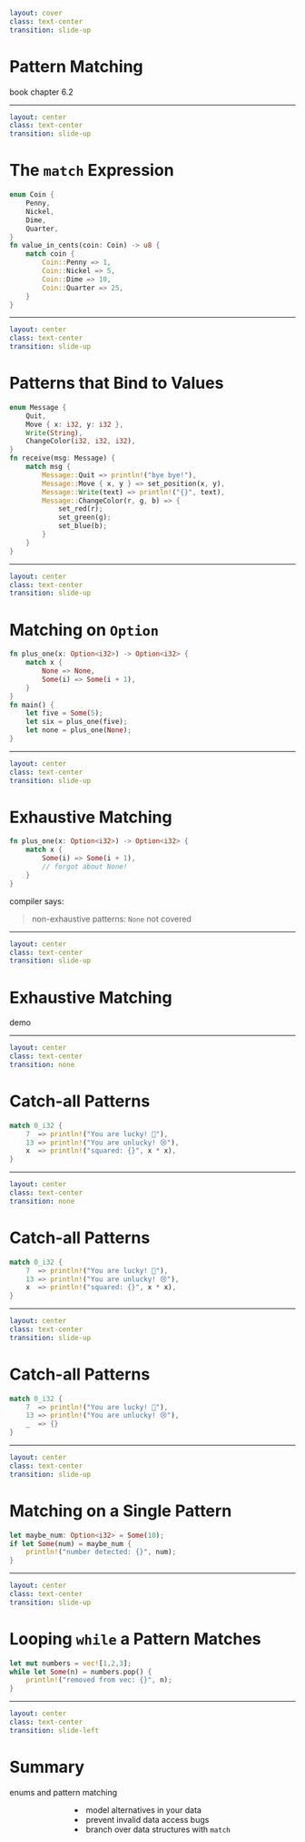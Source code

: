 ```yaml
layout: cover
class: text-center
transition: slide-up
```

# Pattern Matching

book chapter 6.2

<Nr />

---

```yaml
layout: center
class: text-center
transition: slide-up
```

# The `match` Expression

```rust {1-6|7|8-13|all}
enum Coin {
    Penny,
    Nickel,
    Dime,
    Quarter,
}
fn value_in_cents(coin: Coin) -> u8 {
    match coin {
        Coin::Penny => 1,
        Coin::Nickel => 5,
        Coin::Dime => 10,
        Coin::Quarter => 25,
    }
}
```

<Nr />

---

```yaml
layout: center
class: text-center
transition: slide-up
```

# Patterns that Bind to Values

```rust {1-6|2,8,9,17|3,8,10,17|4,8,11,17|5,8,12-16,17|all}
enum Message {
    Quit,
    Move { x: i32, y: i32 },
    Write(String),
    ChangeColor(i32, i32, i32),
}
fn receive(msg: Message) {
    match msg {
        Message::Quit => println!("bye bye!"),
        Message::Move { x, y } => set_position(x, y),
        Message::Write(text) => println!("{}", text),
        Message::ChangeColor(r, g, b) => {
            set_red(r);
            set_green(g);
            set_blue(b);
        }
    }
}
```

<Nr />

---

```yaml
layout: center
class: text-center
transition: slide-up
```

# Matching on `Option`

```rust {1-6,8-10}
fn plus_one(x: Option<i32>) -> Option<i32> {
    match x {
        None => None,
        Some(i) => Some(i + 1),
    }
}
fn main() {
    let five = Some(5);
    let six = plus_one(five);
    let none = plus_one(None);
}
```

<Nr />

---

```yaml
layout: center
class: text-center
transition: slide-up
```

# Exhaustive Matching

```rust {2-5}
fn plus_one(x: Option<i32>) -> Option<i32> {
    match x {
        Some(i) => Some(i + 1),
        // forgot about None!
    }
}
```

compiler says:

> non-exhaustive patterns: `None` not covered

<Nr />

---

```yaml
layout: center
class: text-center
transition: slide-up
```

# Exhaustive Matching

demo

<Nr />

---

```yaml
layout: center
class: text-center
transition: none
```

# Catch-all Patterns

```rust
match 0_i32 {
    7  => println!("You are lucky! 🥳"),
    13 => println!("You are unlucky! 😢"),
    x  => println!("squared: {}", x * x),
}
```

<Nr />

---

```yaml
layout: center
class: text-center
transition: none
```

# Catch-all Patterns

```rust {4}
match 0_i32 {
    7  => println!("You are lucky! 🥳"),
    13 => println!("You are unlucky! 😢"),
    x  => println!("squared: {}", x * x),
}
```

<Nr />

---

```yaml
layout: center
class: text-center
transition: slide-up
```

# Catch-all Patterns

```rust {4}
match 0_i32 {
    7  => println!("You are lucky! 🥳"),
    13 => println!("You are unlucky! 😢"),
    _  => {}
}
```

<Nr />

---

```yaml
layout: center
class: text-center
transition: slide-up
```

# Matching on a Single Pattern

```rust
let maybe_num: Option<i32> = Some(10);
if let Some(num) = maybe_num {
    println!("number detected: {}", num);
}
```

<div
    style="background-color: red"
    class="h-0.8 rounded absolute top-75 left-77 w-39"
></div>

<Nr />

---

```yaml
layout: center
class: text-center
transition: slide-up
```

# Looping `while` a Pattern Matches

```rust
let mut numbers = vec![1,2,3];
while let Some(n) = numbers.pop() {
    println!("removed from vec: {}", n);
}
```

<div
    style="background-color: red"
    class="h-0.8 rounded absolute top-75 left-66 w-42"
></div>

<Nr />

---

```yaml
layout: center
class: text-center
transition: slide-left
```

# Summary

enums and pattern matching

<div style="display: flex">
  <div style="flex-grow: 1"></div>
  <div style="text-align: left">
    <li>model alternatives in your data</li>
    <li>prevent invalid data access bugs</li>
    <li>branch over data structures with <code>match</code></li>
  </div>
  <div style="flex-grow: 1"></div>
</div>

<Nr />
